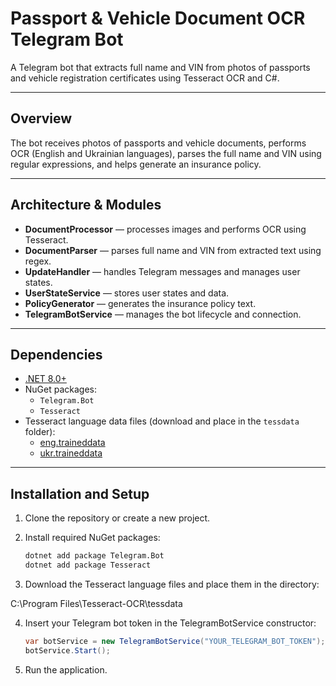 # Passport & Vehicle Document OCR Telegram Bot

A Telegram bot that extracts full name and VIN from photos of passports and vehicle registration certificates using Tesseract OCR and C#.

---

## Overview

The bot receives photos of passports and vehicle documents, performs OCR (English and Ukrainian languages), parses the full name and VIN using regular expressions, and helps generate an insurance policy.

---

## Architecture & Modules

- **DocumentProcessor** — processes images and performs OCR using Tesseract.
- **DocumentParser** — parses full name and VIN from extracted text using regex.
- **UpdateHandler** — handles Telegram messages and manages user states.
- **UserStateService** — stores user states and data.
- **PolicyGenerator** — generates the insurance policy text.
- **TelegramBotService** — manages the bot lifecycle and connection.

---

## Dependencies

- [.NET 8.0+](https://dotnet.microsoft.com/en-us/download)
- NuGet packages:
  - `Telegram.Bot`
  - `Tesseract`
- Tesseract language data files (download and place in the `tessdata` folder):
  - [eng.traineddata](https://github.com/tesseract-ocr/tessdata/raw/main/eng.traineddata)
  - [ukr.traineddata](https://github.com/tesseract-ocr/tessdata/raw/main/ukr.traineddata)

---

## Installation and Setup

1. Clone the repository or create a new project.

2. Install required NuGet packages:

   ```bash
   dotnet add package Telegram.Bot
   dotnet add package Tesseract

3. Download the Tesseract language files and place them in the directory:

  C:\Program Files\Tesseract-OCR\tessdata

4. Insert your Telegram bot token in the TelegramBotService constructor:
    ```csharp
   var botService = new TelegramBotService("YOUR_TELEGRAM_BOT_TOKEN");
   botService.Start();

5. Run the application.

